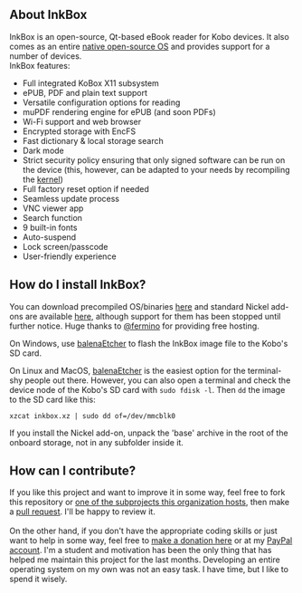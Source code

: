 ## About InkBox
InkBox is an open-source, Qt-based eBook reader for Kobo devices. It also comes as an entire [native open-source OS](https://github.com/Kobo-InkBox/rootfs) and provides support for a number of devices.
<br>
InkBox features:
- Full integrated KoBox X11 subsystem
- ePUB, PDF and plain text support
- Versatile configuration options for reading
- muPDF rendering engine for ePUB (and soon PDFs)
- Wi-Fi support and web browser
- Encrypted storage with EncFS
- Fast dictionary & local storage search
- Dark mode
- Strict security policy ensuring that only signed software can be run on the device (this, however, can be adapted to your needs by recompiling the [kernel](https://github.com/Kobo-InkBox/kernel))
- Full factory reset option if needed
- Seamless update process
- VNC viewer app
- Search function
- 9 built-in fonts
- Auto-suspend
- Lock screen/passcode
- User-friendly experience
## How do I install InkBox?
You can download precompiled OS/binaries [here](http://23.163.0.39/bundles/inkbox/native/) and standard Nickel add-ons are available [here](http://23.163.0.39/bundles/inkbox/nickel/), although support for them has been stopped until further notice. Huge thanks to [@fermino](https://github.com/fermino) for providing free hosting.
<br>

On Windows, use [balenaEtcher](https://www.balena.io/etcher/) to flash the InkBox image file to the Kobo's SD card.

On Linux and MacOS, [balenaEtcher](https://www.balena.io/etcher/) is the easiest option for the terminal-shy people out there.
However, you can also open a terminal and check the device node of the Kobo's SD card with `sudo fdisk -l`. Then `dd` the image to the SD card like this:

```
xzcat inkbox.xz | sudo dd of=/dev/mmcblk0
```

If you install the Nickel add-on, unpack the 'base' archive in the root of the onboard storage, not in any subfolder inside it.
## How can I contribute?
If you like this project and want to improve it in some way, feel free to fork this repository or [one of the subprojects this organization hosts](https://github.com/Kobo-InkBox), then make a [pull request](https://github.com/Kobo-InkBox/inkbox/pulls). I'll be happy to review it.
<br><br>
On the other hand, if you don't have the appropriate coding skills or just want to help in some way, feel free to [make a donation here](https://liberapay.com/tux-linux/) or at my [PayPal account](https://paypal.me/NicolasMailloux/). I'm a student and motivation has been the only thing that has helped me maintain this project for the last months. Developing an entire operating system on my own was not an easy task. I have time, but I like to spend it wisely.
